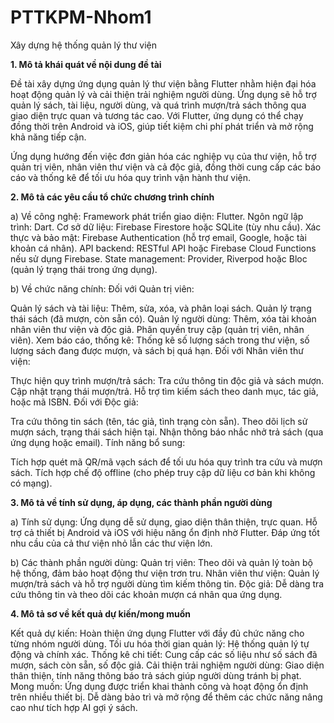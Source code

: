 # PTTKPM-Nhom1
Xây dựng hệ thống quản lý thư viện

**1. Mô tả khái quát về nội dung đề tài**

Đề tài xây dựng ứng dụng quản lý thư viện bằng Flutter nhằm hiện đại hóa hoạt động quản lý và cải thiện trải nghiệm người dùng. Ứng dụng sẽ hỗ trợ quản lý sách, tài liệu, người dùng, và quá trình mượn/trả sách thông qua giao diện trực quan và tương tác cao. Với Flutter, ứng dụng có thể chạy đồng thời trên Android và iOS, giúp tiết kiệm chi phí phát triển và mở rộng khả năng tiếp cận.

Ứng dụng hướng đến việc đơn giản hóa các nghiệp vụ của thư viện, hỗ trợ quản trị viên, nhân viên thư viện và cả độc giả, đồng thời cung cấp các báo cáo và thống kê để tối ưu hóa quy trình vận hành thư viện.

**2. Mô tả các yêu cầu tổ chức chương trình chính**

a) Về công nghệ:
Framework phát triển giao diện: Flutter.
Ngôn ngữ lập trình: Dart.
Cơ sở dữ liệu: Firebase Firestore hoặc SQLite (tùy nhu cầu).
Xác thực và bảo mật: Firebase Authentication (hỗ trợ email, Google, hoặc tài khoản cá nhân).
API backend: RESTful API hoặc Firebase Cloud Functions nếu sử dụng Firebase.
State management: Provider, Riverpod hoặc Bloc (quản lý trạng thái trong ứng dụng).

b) Về chức năng chính:
Đối với Quản trị viên:

Quản lý sách và tài liệu:
Thêm, sửa, xóa, và phân loại sách.
Quản lý trạng thái sách (đã mượn, còn sẵn có).
Quản lý người dùng:
Thêm, xóa tài khoản nhân viên thư viện và độc giả.
Phân quyền truy cập (quản trị viên, nhân viên).
Xem báo cáo, thống kê:
Thống kê số lượng sách trong thư viện, số lượng sách đang được mượn, và sách bị quá hạn.
Đối với Nhân viên thư viện:

Thực hiện quy trình mượn/trả sách:
Tra cứu thông tin độc giả và sách mượn.
Cập nhật trạng thái mượn/trả.
Hỗ trợ tìm kiếm sách theo danh mục, tác giả, hoặc mã ISBN.
Đối với Độc giả:

Tra cứu thông tin sách (tên, tác giả, tình trạng còn sẵn).
Theo dõi lịch sử mượn sách, trạng thái sách hiện tại.
Nhận thông báo nhắc nhở trả sách (qua ứng dụng hoặc email).
Tính năng bổ sung:

Tích hợp quét mã QR/mã vạch sách để tối ưu hóa quy trình tra cứu và mượn sách.
Tích hợp chế độ offline (cho phép truy cập dữ liệu cơ bản khi không có mạng).

**3. Mô tả về tính sử dụng, áp dụng, các thành phần người dùng**

a) Tính sử dụng:
Ứng dụng dễ sử dụng, giao diện thân thiện, trực quan.
Hỗ trợ cả thiết bị Android và iOS với hiệu năng ổn định nhờ Flutter.
Đáp ứng tốt nhu cầu của cả thư viện nhỏ lẫn các thư viện lớn.

b) Các thành phần người dùng:
Quản trị viên:
Theo dõi và quản lý toàn bộ hệ thống, đảm bảo hoạt động thư viện trơn tru.
Nhân viên thư viện:
Quản lý mượn/trả sách và hỗ trợ người dùng tìm kiếm thông tin.
Độc giả:
Dễ dàng tra cứu thông tin và theo dõi các khoản mượn cá nhân qua ứng dụng.

**4. Mô tả sơ về kết quả dự kiến/mong muốn**

Kết quả dự kiến:
Hoàn thiện ứng dụng Flutter với đầy đủ chức năng cho từng nhóm người dùng.
Tối ưu hóa thời gian quản lý:
Hệ thống quản lý tự động và chính xác.
Thống kê chi tiết:
Cung cấp các số liệu như số sách đã mượn, sách còn sẵn, số độc giả.
Cải thiện trải nghiệm người dùng:
Giao diện thân thiện, tính năng thông báo trả sách giúp người dùng tránh bị phạt.
Mong muốn:
Ứng dụng được triển khai thành công và hoạt động ổn định trên nhiều thiết bị.
Dễ dàng bảo trì và mở rộng để thêm các chức năng nâng cao như tích hợp AI gợi ý sách.






